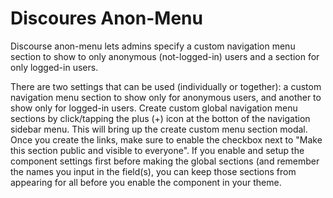 # Discoures Anon-Menu
Discourse anon-menu lets admins specify a custom navigation menu section to show to only anonymous (not-logged-in) users and a section for only logged-in users.

There are two settings that can be used (individually or together): a custom navigation menu section to show only for anonymous users, and another to show only for logged-in users.
Create custom global navigation menu sections by click/tapping the plus (+) icon at the botton of the navigation sidebar menu.  This will bring up the create custom menu section modal.  
Once you create the links, make sure to enable the checkbox next to "Make this section public and visible to everyone". 
If you enable and setup the component settings first before making the global sections (and remember the names you input in the field(s), you can keep those sections from appearing for all before you enable the component in your theme.
